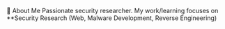 🔹 About Me
Passionate security researcher. My work/learning focuses on **Security Research (Web, Malware Development, Reverse Engineering) 



